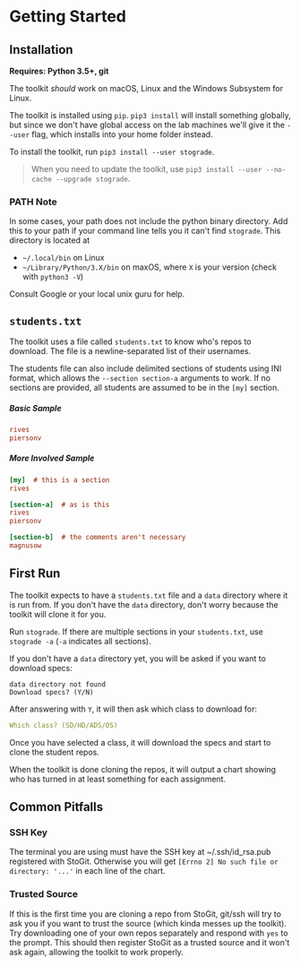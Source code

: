 # Getting Started

## Installation

**Requires: Python 3.5+, git**

The toolkit *should* work on macOS, Linux and the Windows Subsystem for Linux.

The toolkit is installed using `pip`.
`pip3 install` will install something globally, but since we don't have global access on the lab machines we'll give it the `--user` flag, which installs into your home folder instead.

To install the toolkit, run `pip3 install --user stograde`.

> When you need to update the toolkit, use `pip3 install --user --no-cache --upgrade stograde`.

### PATH Note

In some cases, your path does not include the python binary directory.
Add this to your path if your command line tells you it can't find `stograde`.
This directory is located at

- `~/.local/bin` on Linux
- `~/Library/Python/3.X/bin` on maxOS, where `X` is your version (check with `python3 -V`)

Consult Google or your local unix guru for help.

## `students.txt`

The toolkit uses a file called `students.txt` to know who's repos to download.
The file is a newline-separated list of their usernames.

The students file can also include delimited sections of students using INI format, which allows the `--section section-a` arguments to work.
If no sections are provided, all students are assumed to be in the `[my]` section.

##### Basic Sample

```ini
rives
piersonv
```

##### More Involved Sample

```ini
[my]  # this is a section
rives

[section-a]  # as is this
rives
piersonv

[section-b]  # the comments aren't necessary
magnusow
```

## First Run

The toolkit expects to have a `students.txt` file and a `data` directory where it is run from.
If you don't have the `data` directory, don't worry because the toolkit will clone it for you.

Run `stograde`.
If there are multiple sections in your `students.txt`, use `stograde -a` (`-a` indicates all sections).

If you don't have a `data` directory yet, you will be asked if you want to download specs:

```
data directory not found
Download specs? (Y/N)
```

After answering with `Y`, it will then ask which class to download for:

```yaml
Which class? (SD/HD/ADS/OS)
``` 

Once you have selected a class, it will download the specs and start to clone the student repos.

When the toolkit is done cloning the repos, it will output a chart showing who has turned in at least something for each assignment.

## Common Pitfalls

### SSH Key

The terminal you are using must have the SSH key at ~/.ssh/id_rsa.pub registered with StoGit.
Otherwise you will get `[Errno 2] No such file or directory: '...'` in each line of the chart.

### Trusted Source

If this is the first time you are cloning a repo from StoGit, git/ssh will try to ask you if you want to trust the source (which kinda messes up the toolkit).
Try downloading one of your own repos separately and respond with `yes` to the prompt.
This should then register StoGit as a trusted source and it won't ask again, allowing the toolkit to work properly.
